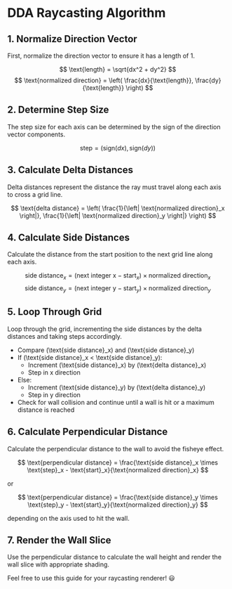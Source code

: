 # DDA Raycasting Algorithm

## 1. Normalize Direction Vector
First, normalize the direction vector to ensure it has a length of 1.

$$
\text{length} = \sqrt{dx^2 + dy^2}
$$
$$
\text{normalized direction} = \left( \frac{dx}{\text{length}}, \frac{dy}{\text{length}} \right)
$$

## 2. Determine Step Size
The step size for each axis can be determined by the sign of the direction vector components.

$$
\text{step} = (\text{sign}(dx), \text{sign}(dy))
$$

## 3. Calculate Delta Distances
Delta distances represent the distance the ray must travel along each axis to cross a grid line.

$$
\text{delta distance} = \left( \frac{1}{\left| \text{normalized direction}_x \right|}, \frac{1}{\left| \text{normalized direction}_y \right|} \right)
$$

## 4. Calculate Side Distances
Calculate the distance from the start position to the next grid line along each axis.

$$
\text{side distance}_x = (\text{next integer x} - \text{start}_x) \times \text{normalized direction}_x
$$
$$
\text{side distance}_y = (\text{next integer y} - \text{start}_y) \times \text{normalized direction}_y
$$

## 5. Loop Through Grid
Loop through the grid, incrementing the side distances by the delta distances and taking steps accordingly.

- Compare \(\text{side distance}_x\) and \(\text{side distance}_y\)
- If \(\text{side distance}_x < \text{side distance}_y\):
  - Increment \(\text{side distance}_x\) by \(\text{delta distance}_x\)
  - Step in x direction
- Else:
  - Increment \(\text{side distance}_y\) by \(\text{delta distance}_y\)
  - Step in y direction
- Check for wall collision and continue until a wall is hit or a maximum distance is reached

## 6. Calculate Perpendicular Distance
Calculate the perpendicular distance to the wall to avoid the fisheye effect.

$$
\text{perpendicular distance} = \frac{\text{side distance}_x \times \text{step}_x - \text{start}_x}{\text{normalized direction}_x}
$$

or

$$
\text{perpendicular distance} = \frac{\text{side distance}_y \times \text{step}_y - \text{start}_y}{\text{normalized direction}_y}
$$

depending on the axis used to hit the wall.

## 7. Render the Wall Slice
Use the perpendicular distance to calculate the wall height and render the wall slice with appropriate shading.

Feel free to use this guide for your raycasting renderer! 😃
